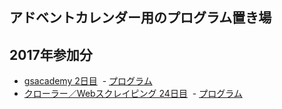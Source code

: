 ## アドベントカレンダー用のプログラム置き場

## 2017年参加分

- [gsacademy 2日目](https://qiita.com/advent-calendar/2017/gsacademy)
  - [プログラム](https://github.com/yk0817/advent_calendar/tree/master/20171202_GS)
- [クローラー／Webスクレイピング 24日目](https://qiita.com/advent-calendar/2017/crawler)
  - [プログラム](https://github.com/yk0817/advent_calendar/tree/master/20171224_WebScraping)
